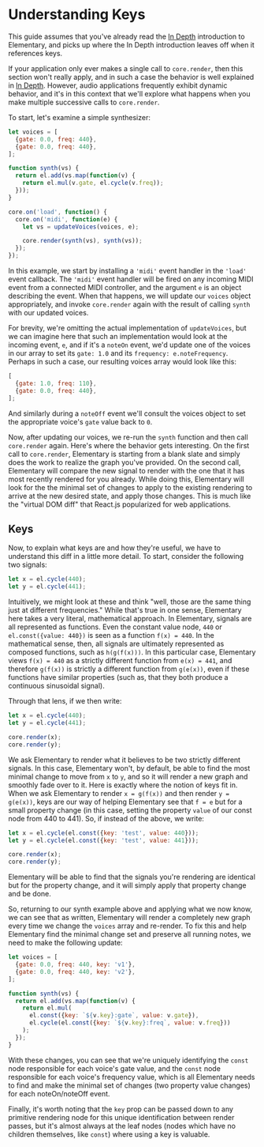 # Understanding Keys

This guide assumes that you've already read the [In Depth](../In_Depth) introduction to Elementary,
and picks up where the In Depth introduction leaves off when it references keys.

If your application only ever makes a single call to `core.render`, then this section won't
really apply, and in such a case the behavior is well explained in [In Depth](./In_Depth).
However, audio applications frequently exhibit dynamic behavior, and it's in this context that
we'll explore what happens when you make multiple successive calls to `core.render`.

To start, let's examine a simple synthesizer:

```js
let voices = [
  {gate: 0.0, freq: 440},
  {gate: 0.0, freq: 440},
];

function synth(vs) {
  return el.add(vs.map(function(v) {
    return el.mul(v.gate, el.cycle(v.freq));
  }));
}

core.on('load', function() {
  core.on('midi', function(e) {
    let vs = updateVoices(voices, e);

    core.render(synth(vs), synth(vs));
  });
});
```

In this example, we start by installing a `'midi'` event handler in the `'load'` event
callback. The `'midi'` event handler will be fired on any incoming MIDI event from a connected
MIDI controller, and the argument `e` is an object describing the event. When that happens,
we will update our `voices` object appropriately, and invoke `core.render` again with the result
of calling `synth` with our updated voices.

For brevity, we're omitting the actual implementation of `updateVoices`, but we can imagine here that
such an implementation would look at the incoming event, `e`, and if it's a `noteOn` event, we'd update
one of the voices in our array to set its `gate: 1.0` and its `frequency: e.noteFrequency`. Perhaps in
such a case, our resulting voices array would look like this:

```js
[
  {gate: 1.0, freq: 110},
  {gate: 0.0, freq: 440},
];
```

And similarly during a `noteOff` event we'll consult the voices object to set the appropriate voice's
`gate` value back to `0`.

Now, after updating our voices, we re-run the `synth` function and then call `core.render` again. Here's
where the behavior gets interesting. On the first call to `core.render`, Elementary is starting from a
blank slate and simply does the work to realize the graph you've provided. On the second call, Elementary will compare the
new signal to render with the one that it has most recently rendered for you already. While doing this, Elementary
will look for the the minimal set of changes to apply to the existing rendering to arrive at the new desired state, and
apply those changes. This is much like the "virtual DOM diff" that React.js popularized for web applications.

## Keys

Now, to explain what keys are and how they're useful, we have to understand this diff in a little more detail. To
start, consider the following two signals:

```js
let x = el.cycle(440);
let y = el.cycle(441);
```

Intuitively, we might look at these and think "well, those are the same thing just at different frequencies." While that's
true in one sense, Elementary here takes a very literal, mathematical approach. In Elementary, signals are all represented
as functions. Even the constant value node, `440` or `el.const({value: 440})` is seen as a function `f(x) = 440`. In the
mathematical sense, then, all signals are ultimately represented as composed functions, such as `h(g(f(x)))`. In this particular case,
Elementary views `f(x) = 440` as a strictly different function from `e(x) = 441`, and therefore `g(f(x))` is strictly a different
function from `g(e(x))`, even if these functions have similar properties (such as, that they both produce a continuous sinusoidal signal).

Through that lens, if we then write:

```js
let x = el.cycle(440);
let y = el.cycle(441);

core.render(x);
core.render(y);
```

We ask Elementary to render what it believes to be two strictly different signals. In this case, Elementary won't, by default, be
able to find the most minimal change to move from `x` to `y`, and so it will render a new graph and smoothly fade over to it. Here
is exactly where the notion of keys fit in. When we ask Elementary to render `x = g(f(x))` and then render `y = g(e(x))`, keys are our
way of helping Elementary see that `f = e` but for a small property change (in this case, setting the property `value` of our const node
from 440 to 441). So, if instead of the above, we write:

```js
let x = el.cycle(el.const({key: 'test', value: 440}));
let y = el.cycle(el.const({key: 'test', value: 441}));

core.render(x);
core.render(y);
```

Elementary will be able to find that the signals you're rendering are identical but for the property change, and it will simply apply
that property change and be done.

So, returning to our synth example above and applying what we now know, we can see that as written, Elementary
will render a completely new graph every time we change the `voices` array and re-render. To fix this and help
Elementary find the minimal change set and preserve all running notes, we need to make the following update:

```js
let voices = [
  {gate: 0.0, freq: 440, key: 'v1'},
  {gate: 0.0, freq: 440, key: 'v2'},
];

function synth(vs) {
  return el.add(vs.map(function(v) {
    return el.mul(
      el.const({key: `${v.key}:gate`, value: v.gate}),
      el.cycle(el.const({key: `${v.key}:freq`, value: v.freq}))
    );
  });
}
```

With these changes, you can see that we're uniquely identifying the `const` node responsible for each voice's
gate value, and the `const` node responsible for each voice's frequency value, which is all Elementary needs
to find and make the minimal set of changes (two property value changes) for each noteOn/noteOff event.

Finally, it's worth noting that the `key` prop can be passed down to any primitive rendering node for this
unique identification between render passes, but it's almost always at the leaf nodes (nodes which have no children themselves, like `const`) where
using a key is valuable.
